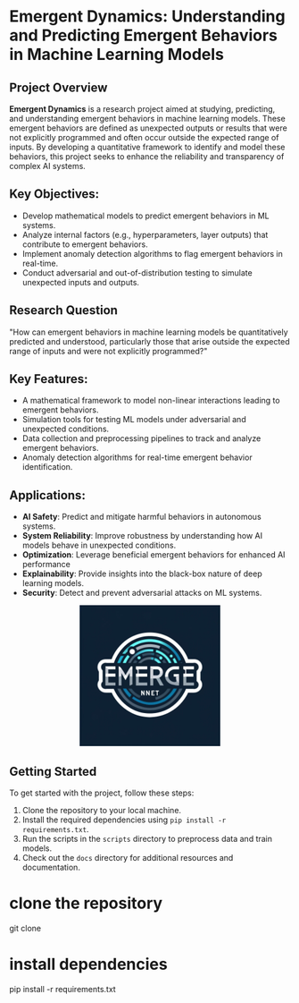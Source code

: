 # Emergent Dynamics: Understanding and Predicting Emergent Behaviors in Machine Learning Models

## Project Overview

**Emergent Dynamics** is a research project aimed at studying, predicting, and understanding emergent behaviors in machine learning models. These emergent behaviors are defined as unexpected outputs or results that were not explicitly programmed and often occur outside the expected range of inputs. By developing a quantitative framework to identify and model these behaviors, this project seeks to enhance the reliability and transparency of complex AI systems.

## Key Objectives:
- Develop mathematical models to predict emergent behaviors in ML systems.
- Analyze internal factors (e.g., hyperparameters, layer outputs) that contribute to emergent behaviors.
- Implement anomaly detection algorithms to flag emergent behaviors in real-time.
- Conduct adversarial and out-of-distribution testing to simulate unexpected inputs and outputs.

## Research Question

"How can emergent behaviors in machine learning models be quantitatively predicted and understood, particularly those that arise outside the expected range of inputs and were not explicitly programmed?"

## Key Features:
- A mathematical framework to model non-linear interactions leading to emergent behaviors.
- Simulation tools for testing ML models under adversarial and unexpected conditions.
- Data collection and preprocessing pipelines to track and analyze emergent behaviors.
- Anomaly detection algorithms for real-time emergent behavior identification.

## Applications:
- **AI Safety**: Predict and mitigate harmful behaviors in autonomous systems.
- **System Reliability**: Improve robustness by understanding how AI models behave in unexpected conditions.
- **Optimization**: Leverage beneficial emergent behaviors for enhanced AI performance
- **Explainability**: Provide insights into the black-box nature of deep learning models.
- **Security**: Detect and prevent adversarial attacks on ML systems.

<div style="text-align: center;">
  <img src="ENN.jpg" alt="ENN" style="width:50%;"/>
</div>

## Getting Started

To get started with the project, follow these steps:

1. Clone the repository to your local machine.
2. Install the required dependencies using `pip install -r requirements.txt`.
3. Run the scripts in the `scripts` directory to preprocess data and train models.
4. Check out the `docs` directory for additional resources and documentation.

# clone the repository
git clone

# install dependencies
pip install -r requirements.txt

